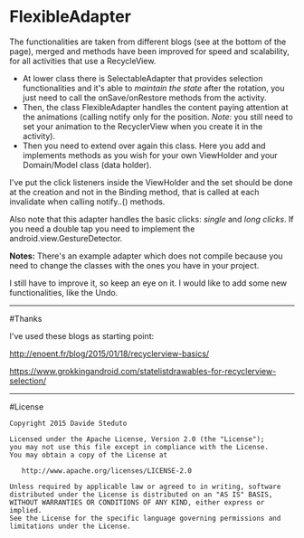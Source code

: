 # FlexibleAdapter

The functionalities are taken from different blogs (see at the bottom of the page), merged and methods have been improved for speed and scalability, for all activities that use a RecycleView.

* At lower class there is SelectableAdapter that provides selection functionalities and it's able to _maintain the state_ after the rotation, you just need to call the onSave/onRestore methods from the activity.
* Then, the class FlexibleAdapter handles the content paying attention at the animations (calling notify only for the position. _Note:_ you still need to set your animation to the RecyclerView when you create it in the activity).
* Then you need to extend over again this class. Here you add and implements methods as you wish for your own ViewHolder and your Domain/Model class (data holder).

I've put the click listeners inside the ViewHolder and the set should be done at the creation and not in the Binding method, that is called at each invalidate when calling notify..() methods.

Also note that this adapter handles the basic clicks: _single_ and _long clicks_. If you need a double tap you need to implement the android.view.GestureDetector.


**Notes:**
There's an example adapter which does not compile because you need to change the classes with the ones you have in your project.


I still have to improve it, so keep an eye on it.
I would like to add some new functionalities, like the Undo.



***
#Thanks

I've used these blogs as starting point:

http://enoent.fr/blog/2015/01/18/recyclerview-basics/

https://www.grokkingandroid.com/statelistdrawables-for-recyclerview-selection/

***
#License

    Copyright 2015 Davide Steduto

    Licensed under the Apache License, Version 2.0 (the "License");
    you may not use this file except in compliance with the License.
    You may obtain a copy of the License at

       http://www.apache.org/licenses/LICENSE-2.0

    Unless required by applicable law or agreed to in writing, software
    distributed under the License is distributed on an "AS IS" BASIS,
    WITHOUT WARRANTIES OR CONDITIONS OF ANY KIND, either express or implied.
    See the License for the specific language governing permissions and
    limitations under the License.
